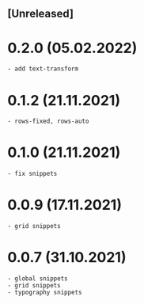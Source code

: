 ## [Unreleased]

# 0.2.0 (05.02.2022)
    - add text-transform
# 0.1.2 (21.11.2021)
    - rows-fixed, rows-auto
# 0.1.0 (21.11.2021)
    - fix snippets
# 0.0.9 (17.11.2021)
    - grid snippets
# 0.0.7 (31.10.2021)
    - global snippets
    - grid snippets
    - typography snippets